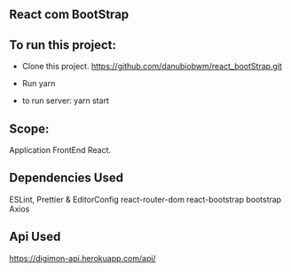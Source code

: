 
## React com BootStrap

## To run this project:

- Clone this project.
	https://github.com/danubiobwm/react_bootStrap.git

- Run yarn

- to run server: yarn start

## Scope:

Application FrontEnd React.

## Dependencies Used

ESLint, Prettier & EditorConfig
react-router-dom
react-bootstrap
bootstrap
Axios

## Api Used
https://digimon-api.herokuapp.com/api/